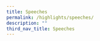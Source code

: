 ```yaml
---
title: Speeches
permalink: /highlights/speeches/
description: ""
third_nav_title: Speeches
---
```


